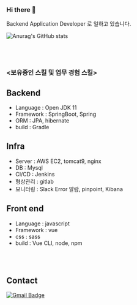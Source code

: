 ### Hi there 👋
Backend Application Developer 로 일하고 있습니다.

![Anurag's GitHub stats](https://github-readme-stats.vercel.app/api?username=tmome&show_icons=true&theme=highcontrast)
<br></br><br></br>

### <보유중인 스킬 및 업무 경험 스킬>
## Backend
 - Language : Open JDK 11 
 - Framework : SpringBoot, Spring
 - ORM : JPA, hibernate
 - build : Gradle

## Infra 
 - Server : AWS EC2, tomcat9, nginx
 - DB : Mysql
 - CI/CD : Jenkins
 - 형상관리 : gitlab
 - 모니터링 : Slack Error 알람, pinpoint, Kibana

## Front end 
 - Language : javascript
 - Framework : vue
 - css : sass
 - build : Vue CLI, node, npm

<br><br/>
## Contact

[![Gmail Badge](https://img.shields.io/badge/Gmail-D14836?style=flat&logo=Gmail&logoColor=white)](mailto:effortsof@gmail.com)
